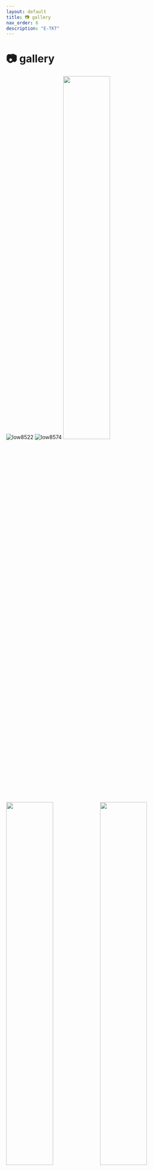```yaml
---
layout: default
title: 📷 gallery
nav_order: 6
description: "E-TKT"
---
```


# 📷 **gallery**

![low8522](https://user-images.githubusercontent.com/15098003/171266088-96cdada7-feb2-47cc-8ad4-93bbcee7d791.jpg)
![low8574](https://user-images.githubusercontent.com/15098003/171266147-481b7937-f424-4fb8-99b4-e4c7cdd9c04e.jpg) <img src="https://user-images.githubusercontent.com/15098003/171266274-88a4455d-5064-4241-94b7-64bf6cca8c19.jpg" width="50%"><img src="https://user-images.githubusercontent.com/15098003/171266279-9fba37e5-3a4a-443e-a092-287b132ff902.jpg" width="50%"><img src="https://user-images.githubusercontent.com/15098003/171266280-09c19b4f-2e5e-44a0-8182-578a272c22d8.jpg" width="50%"><img src="https://user-images.githubusercontent.com/15098003/171266283-dd538716-9d20-46f3-8733-c52f74d23a5d.jpg" width="50%">
![low8501](https://user-images.githubusercontent.com/15098003/171266285-7bf15ca4-3f81-48df-9882-8588755c188a.jpg)
